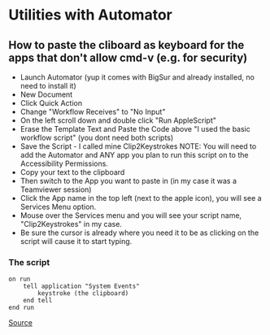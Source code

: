 # Utilities with Automator

## How to paste the cliboard as keyboard for the apps that don't allow cmd-v (e.g. for security)

- Launch Automator (yup it comes with BigSur and already installed, no need to install it)
- New Document
- Click Quick Action
- Change "Workflow Receives" to "No Input"
- On the left scroll down and double click "Run AppleScript"
- Erase the Template Text and Paste the Code above "I used the basic workflow script" (you dont need both scripts)
- Save the Script - I called mine Clip2Keystrokes
  NOTE: You will need to add the Automator and ANY app you plan to run this script on to the Accessibility Permissions.
- Copy your text to the clipboard
- Then switch to the App you want to paste in (in my case it was a Teamviewer session)
- Click the App name in the top left (next to the apple icon), you will see a Services Menu option.
- Mouse over the Services menu and you will see your script name, "Clip2Keystrokes" in my case.
- Be sure the cursor is already where you need it to be as clicking on the script will cause it to start typing.

### The script
```AppleScript
on run
    tell application "System Events"
        keystroke (the clipboard)
    end tell
end run
```

[Source](https://gist.github.com/sscotth/310db98e7c4ec74e21819806dc527e97)